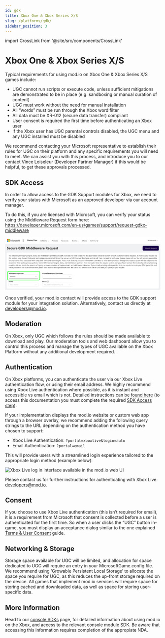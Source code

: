 ```yaml
---
id: gdk
title: Xbox One & Xbox Series X/S
slug: /platforms/gdk/
sidebar_position: 3
---
```

import CrossLink from '@site/src/components/CrossLink'

# Xbox One & Xbox Series X/S 

Typical requirements for using mod.io on Xbox One & Xbox Series X/S games include:
* UGC cannot run scripts or execute code, unless sufficient mitigations are demonstrated to be in place (e.g. sandboxing or manual curation of content)
* UGC must work without the need for manual installation
* All “words” must be run through the Xbox word filter
* All data must be XR-012 (secure data transfer) compliant
* User consent is required the first time before authenticating an Xbox user
* If the Xbox user has UGC parental controls disabled, the UGC menu and any UGC installed must be disabled

We recommend contacting your Microsoft representative to establish their rules for UGC on their platform and any specific requirements you will need to meet. We can assist you with this process, and introduce you to our contact Vince Loiseleur (Developer Partner Manager) if this would be helpful, to get these approvals processed.

## SDK Access

In order to allow access to the GDK Support modules for Xbox, we need to verify your status with Microsoft as an approved developer via our account manager.

To do this, if you are licensed with Microsoft, you can verify your status using the Middleware Request form here: https://developer.microsoft.com/en-us/games/support/request-gdkx-middleware

![Middeware Request form used for GDK resource access via the Xbox Game Dev Portal](images/console-support/xbox_verification.png)

Once verified, your mod.io contact will provide access to the GDK support module for your integration solution. Alternatively, contact us directly at developers@mod.io.

## Moderation

On Xbox, only UGC which follows the rules should be made available to download and play. Our moderation tools and web dashboard allow you to control this process and manage the types of UGC available on the Xbox Platform without any additional development required.

## Authentication

On Xbox platforms, you can authenticate the user via our Xbox Live authentication flow, or using their email address. We highly recommend using Xbox Live authentication where possible, as it is instant and accessible vs email which is not. Detailed instructions can be [found here](https://docs.mod.io/partners/xbox/authentication/) (to access this documentation you must complete the required [SDK Access step](#sdk-access)).

If your implementation displays the mod.io website or custom web app through a browser overlay, we recommend adding the following query strings to the URL depending on the authentication method you have chosen to support:
* Xbox Live Authentication: `?portal=xboxlive&login=auto`
* Email Authentication: `?portal=email`

This will provide users with a streamlined login experience tailored to the appropriate login method (example below):

![Xbox Live log in interface available in the mod.io web UI](images/console-support/xbox_auth_web.png)

Please contact us for further instructions for authenticating with Xbox Live: developers@mod.io.

## Consent

If you choose to use Xbox Live authentication (this isn’t required for email), it is a requirement from Microsoft that consent is collected before a user is authenticated for the first time. So when a user clicks the “UGC” button in-game, you must display an acceptance dialog similar to the one explained [Terms & User Consent](/terms/) guide.

## Networking & Storage

Storage space available for UGC will be limited, and allocation for space dedicated to UGC will require an entry in your MicrosoftGame.config file. We recommend using ‘Growable Persistent Local Storage’ to allocate the space you require for UGC, as this reduces the up-front storage required on the device. All games that implement mod.io services will require space for storing cached and downloaded data, as well as space for storing user-specific data.

## More Information

Head to our [console SDKs](/platforms/console-sdks/) page, for detailed information about using mod.io on the Xbox, and access to the relevant console module SDK. Be aware that accessing this information requires completion of the appropiate NDA.